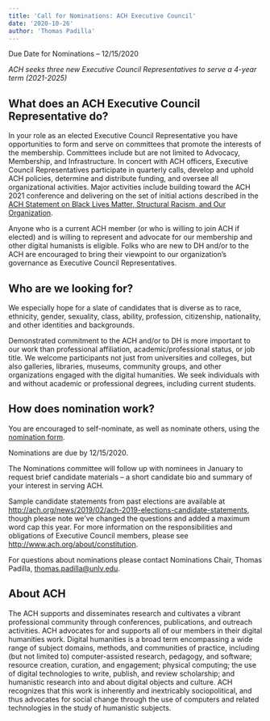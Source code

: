 ```yaml
---
title: 'Call for Nominations: ACH Executive Council'
date: '2020-10-26'
author: 'Thomas Padilla'
---
```

Due Date for Nominations – 12/15/2020

*ACH seeks three new Executive Council Representatives to serve a 4-year term (2021-2025)*

**What does an ACH Executive Council Representative do?**
---------------------------------------------------------

In your role as an elected Executive Council Representative you have opportunities to form and serve on committees that promote the interests of the membership. Committees include but are not limited to Advocacy, Membership, and Infrastructure. In concert with ACH officers, Executive Council Representatives participate in quarterly calls, develop and uphold ACH policies, determine and distribute funding, and oversee all organizational activities. Major activities include building toward the ACH 2021 conference and delivering on the set of initial actions described in the [ACH Statement on Black Lives Matter, Structural Racism, and Our Organization](https://ach.org/news/2020/06/ach-statement-on-black-lives-matter-structural-racism-and-our-organization/).

Anyone who is a current ACH member (or who is willing to join ACH if elected) and is willing to represent and advocate for our membership and other digital humanists is eligible. Folks who are new to DH and/or to the ACH are encouraged to bring their viewpoint to our organization’s governance as Executive Council Representatives.

**Who are we looking for?**
---------------------------

We especially hope for a slate of candidates that is diverse as to race, ethnicity, gender, sexuality, class, ability, profession, citizenship, nationality, and other identities and backgrounds.

Demonstrated commitment to the ACH and/or to DH is more important to our work than professional affiliation, academic/professional status, or job title. We welcome participants not just from universities and colleges, but also galleries, libraries, museums, community groups, and other organizations engaged with the digital humanities. We seek individuals with and without academic or professional degrees, including current students.

**How does nomination work?** 
------------------------------

You are encouraged to self-nominate, as well as nominate others, using the [nomination form](https://docs.google.com/forms/d/e/1FAIpQLScjob5GVrbaw4e6Fa-Vxn2Wjna8xU7JuXJhQPBub-dbD7UqxQ/viewform?usp=sf_link).

Nominations are due by 12/15/2020.

The Nominations committee will follow up with nominees in January to request brief candidate materials – a short candidate bio and summary of your interest in serving ACH.

Sample candidate statements from past elections are available at <http://ach.org/news/2019/02/ach-2019-elections-candidate-statements>, though please note we’ve changed the questions and added a maximum word cap this year. For more information on the responsibilities and obligations of Executive Council members, please see <http://www.ach.org/about/constitution>.

For questions about nominations please contact Nominations Chair, Thomas Padilla, <thomas.padilla@unlv.edu>.

**About ACH**
-------------

The ACH supports and disseminates research and cultivates a vibrant professional community through conferences, publications, and outreach activities. ACH advocates for and supports all of our members in their digital humanities work. Digital humanities is a broad term encompassing a wide range of subject domains, methods, and communities of practice, including (but not limited to) computer-assisted research, pedagogy, and software; resource creation, curation, and engagement; physical computing; the use of digital technologies to write, publish, and review scholarship; and humanistic research into and about digital objects and culture. ACH recognizes that this work is inherently and inextricably sociopolitical, and thus advocates for social change through the use of computers and related technologies in the study of humanistic subjects.